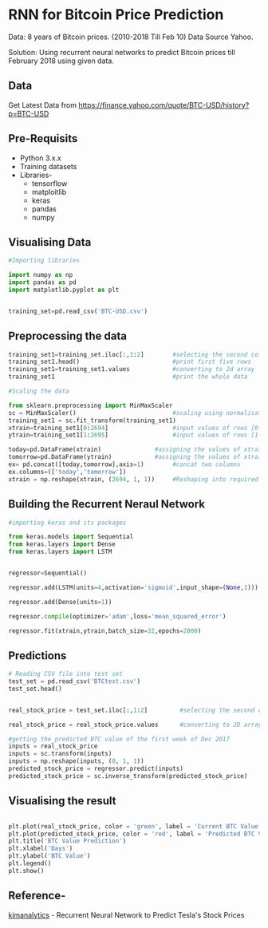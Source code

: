 # RNN for Bitcoin Price Prediction

Data: 8 years of Bitcoin prices. (2010-2018 Till Feb 10) Data Source Yahoo.

Solution: Using recurrent neural networks to predict Bitcoin prices till February 2018 using given data.

## Data

Get Latest Data from https://finance.yahoo.com/quote/BTC-USD/history?p=BTC-USD

## Pre-Requisits

* Python 3.x.x
* Training datasets
* Libraries-
  * tensorflow
  * matploitlib
  * keras
  * pandas
  * numpy
  
## Visualising Data
```python
#Importing libraries

import numpy as np
import pandas as pd
import matplotlib.pyplot as plt


training_set=pd.read_csv('BTC-USD.csv')                                 

```
## Preprocessing the data
```python
training_set1=training_set.iloc[:,1:2]        #selecting the second column
training_set1.head()                          #print first five rows
training_set1=training_set1.values            #converting to 2d array
training_set1                                 #print the whole data

#Scaling the data

from sklearn.preprocessing import MinMaxScaler
sc = MinMaxScaler()                           #scaling using normalisation 
training_set1 = sc.fit_transform(training_set1)
xtrain=training_set1[0:2694]                  #input values of rows [0-2694]		   
ytrain=training_set1[1:2695]                  #input values of rows [1-2695]

today=pd.DataFrame(xtrain)               #assigning the values of xtrain to today
tomorrow=pd.DataFrame(ytrain)            #assigning the values of xtrain to tomorrow
ex= pd.concat([today,tomorrow],axis=1)        #concat two columns 
ex.columns=(['today','tomorrow'])
xtrain = np.reshape(xtrain, (2694, 1, 1))     #Reshaping into required shape for Keras

```
## Building the Recurrent Neraul Network

```python
#importing keras and its packages

from keras.models import Sequential
from keras.layers import Dense
from keras.layers import LSTM


regressor=Sequential()                                                      #initialize the RNN

regressor.add(LSTM(units=4,activation='sigmoid',input_shape=(None,1)))      #adding input layerand the LSTM layer 

regressor.add(Dense(units=1))                                               #adding output layers

regressor.compile(optimizer='adam',loss='mean_squared_error')               #compiling the RNN

regressor.fit(xtrain,ytrain,batch_size=32,epochs=2000)                      #fitting the RNN to the training set  
```
## Predictions 

```python
# Reading CSV file into test set
test_set = pd.read_csv('BTCtest.csv')
test_set.head()


real_stock_price = test_set.iloc[:,1:2]         #selecting the second column

real_stock_price = real_stock_price.values      #converting to 2D array

#getting the predicted BTC value of the first week of Dec 2017  
inputs = real_stock_price			
inputs = sc.transform(inputs)
inputs = np.reshape(inputs, (8, 1, 1))
predicted_stock_price = regressor.predict(inputs)
predicted_stock_price = sc.inverse_transform(predicted_stock_price)
```
## Visualising the result 
```python

plt.plot(real_stock_price, color = 'green', label = 'Current BTC Value')
plt.plot(predicted_stock_price, color = 'red', label = 'Predicted BTC Value')
plt.title('BTC Value Prediction')
plt.xlabel('Days')
plt.ylabel('BTC Value')
plt.legend()
plt.show()
```

## Reference- 

[kimanalytics](https://github.com/kimanalytics/Recurrent-Neural-Network-to-Predict-Stock-Prices) - Recurrent Neural Network to Predict Tesla's Stock Prices

